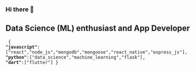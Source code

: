 ### Hi there 👋
## Data Science (ML) enthusiast and App Developer

<code> {
<strong>"javascript"</strong>:["react","node_js","mongodb","mongoose","react_native","express_js"],
<strong>"python"</strong>:["data_science","machine_learning","flask"],
<strong>"dart"</strong>:["flutter"]
}
</code>

